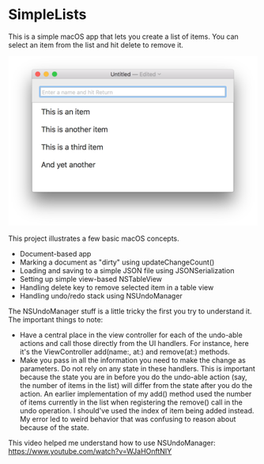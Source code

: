 
# SimpleLists

This is a simple macOS app that lets you create a list of items. You can select an item from the list and hit delete to remove it.

![screenshot](https://github.com/allenu/SimpleLists/raw/master/images/screenshot.png)

This project illustrates a few basic macOS concepts.

- Document-based app
- Marking a document as "dirty" using updateChangeCount()
- Loading and saving to a simple JSON file using JSONSerialization
- Setting up simple view-based NSTableView
- Handling delete key to remove selected item in a table view
- Handling undo/redo stack using NSUndoManager

The NSUndoManager stuff is a little tricky the first you try to understand it. The important things to note:
- Have a central place in the view controller for each of the undo-able actions and call those directly from the UI handlers. 
  For instance, here it's the ViewController add(name:, at:) and remove(at:) methods.
- Make you pass in all the information you need to make the change as parameters. Do not rely on any state in these handlers.
  This is important because the state you are in before you do the undo-able action (say, the number of items in the list)
  will differ from the state after you do the action. An earlier implementation of my add() method used the number of items
  currently in the list when registering the remove() call in the undo operation. I should've used the index of item being
  added instead. My error led to weird behavior that was confusing to reason about because of the state.

This video helped me understand how to use NSUndoManager: https://www.youtube.com/watch?v=WJaHOnftNIY